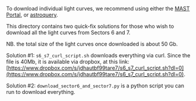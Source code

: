 To download individual light curves, we recommend using either the [MAST
Portal](https://mast.stsci.edu/portal/Mashup/Clients/Mast/Portal.html), or
[astroquery](https://astroquery.readthedocs.io/en/latest/mast/mast.html).

This directory contains two quick-fix solutions for those who wish to download
all the light curves from Sectors 6 and 7.

NB. the total size of the light curves once downloaded is about 50 Gb.

Solution #1: `s6_s7_curl_script.sh` downloads everything via curl.
Since the file is 40Mb, it is available via dropbox, at this link:
[https://www.dropbox.com/s/jdhautbf99tare7/s6_s7_curl_script.sh?dl=0](https://www.dropbox.com/s/jdhautbf99tare7/s6_s7_curl_script.sh?dl=0).

Solution #2: `download_sector6_and_sector7.py` is a python script you can run
to download everything.
